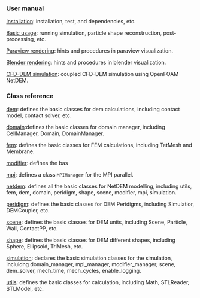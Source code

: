 ###

### User manual

[Installation](installation.md): installation, test, and dependencies, etc.

[Basic usage](basic_usage.md): running simulation, particle shape reconstruction, post-processing, etc.

[Paraview rendering](paraview_rendering.md): hints and procedures in paraview visualization.

[Blender rendering](blender_rendering.md): hints and procedures in blender visualization.

[CFD-DEM simulation](cfddem_simulation.md): coupled CFD-DEM simulation using OpenFOAM NetDEM.

### Class reference

[dem](ref_dem.md): defines the basic classes for dem calculations, including contact model, contact solver, etc.

[domain](ref_domain.md):defines the basic classes for domain manager, including CellManager, Domain, DomainManager.

[fem](ref_fem.md): defines the basic classes for FEM calculations, including TetMesh and Membrane.

[modifier](ref_modifier.md): defines the bas

[mpi](ref_mpi.md): defines a class `MPIManager` for the MPI parallel. 

[netdem](ref_netdem.md): defines all the basic classes for NetDEM modelling, including utils, fem, dem, domain, peridigm, shape, scene, modifier, mpi, simulation.

[peridigm](ref_peridigm.md): defines the basic classes for DEM Peridigms, including Simulatior, DEMCoupler, etc.

[scene](ref_scene.md): defines the basic classes for DEM units, including Scene, Particle, Wall, ContactPP, etc.

[shape](ref_shape.md): defines the basic classes for DEM different shapes, including Sphere, Ellipsoid, TriMesh, etc. 

[simulation](ref_simulation.md): declares the basic simulation classes for the simulation, incluidng domain_manager, mpi_manager, modifier_manager, scene, dem_solver, mech_time, mech_cycles, enable_logging.

[utils](ref_utils.md): defines the basic classes for calculation, including Math, STLReader, STLModel, etc.

